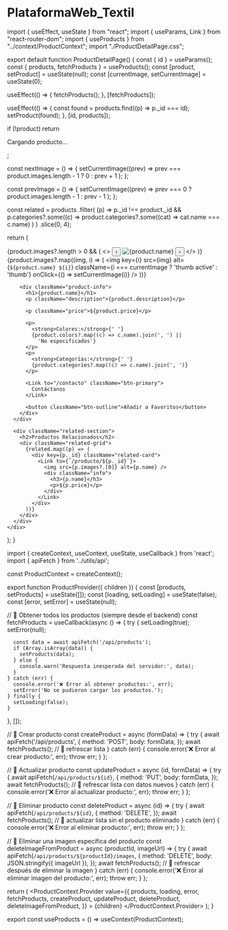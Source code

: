 # PlataformaWeb_Textil
import { useEffect, useState } from "react";
import { useParams, Link } from "react-router-dom";
import { useProducts } from "../context/ProductContext";
import "./ProductDetailPage.css";

export default function ProductDetailPage() {
  const { id } = useParams();
  const { products, fetchProducts } = useProducts();
  const [product, setProduct] = useState(null);
  const [currentImage, setCurrentImage] = useState(0);

  useEffect(() => {
    fetchProducts();
  }, [fetchProducts]);

  useEffect(() => {
    const found = products.find((p) => p._id === id);
    setProduct(found);
  }, [id, products]);

  if (!product) return <p className="loading">Cargando producto...</p>;

  const nextImage = () => {
    setCurrentImage((prev) =>
      prev === product.images.length - 1 ? 0 : prev + 1
    );
  };

  const prevImage = () => {
    setCurrentImage((prev) =>
      prev === 0 ? product.images.length - 1 : prev - 1
    );
  };

  const related = products
    .filter(
      (p) =>
        p._id !== product._id &&
        p.categories?.some((c) =>
          product.categories?.some((cat) => cat.name === c.name)
        )
    )
    .slice(0, 4);

  return (
    <div className="product-detail-container">
      <div className="product-main">
        <div className="product-carousel">
          {product.images?.length > 0 && (
            <>
              <button className="arrow left" onClick={prevImage}>
                ‹
              </button>
              <img
                src={product.images[currentImage]}
                alt={product.name}
                className="main-photo"
              />
              <button className="arrow right" onClick={nextImage}>
                ›
              </button>
            </>
          )}
          <div className="thumbs">
            {product.images?.map((img, i) => (
              <img
                key={i}
                src={img}
                alt={`${product.name} ${i}`}
                className={i === currentImage ? 'thumb active' : 'thumb'}
                onClick={() => setCurrentImage(i)}
              />
            ))}
          </div>
        </div>

        <div className="product-info">
          <h1>{product.name}</h1>
          <p className="description">{product.description}</p>

          <p className="price">${product.price}</p>

          <p>
            <strong>Colores:</strong>{' '}
            {product.colors?.map((c) => c.name).join(', ') ||
              'No especificados'}
          </p>
          <p>
            <strong>Categorías:</strong>{' '}
            {product.categories?.map((c) => c.name).join(', ')}
          </p>

          <Link to="/contacto" className="btn-primary">
            Contáctanos
          </Link>

          <button className="btn-outline">Añadir a Favoritos</button>
        </div>
      </div>

      <div className="related-section">
        <h2>Productos Relacionados</h2>
        <div className="related-grid">
          {related.map((p) => (
            <div key={p._id} className="related-card">
              <Link to={`/producto/${p._id}`}>
                <img src={p.images?.[0]} alt={p.name} />
                <div className="info">
                  <h3>{p.name}</h3>
                  <p>${p.price}</p>
                </div>
              </Link>
            </div>
          ))}
        </div>
      </div>
    </div>
  );
}



import { createContext, useContext, useState, useCallback } from 'react';
import { apiFetch } from '../utils/api';

const ProductContext = createContext();

export function ProductProvider({ children }) {
  const [products, setProducts] = useState([]);
  const [loading, setLoading] = useState(false);
  const [error, setError] = useState(null);

  // 🔹 Obtener todos los productos (siempre desde el backend)
  const fetchProducts = useCallback(async () => {
    try {
      setLoading(true);
      setError(null);

      const data = await apiFetch('/api/products');
      if (Array.isArray(data)) {
        setProducts(data);
      } else {
        console.warn('Respuesta inesperada del servidor:', data);
      }
    } catch (err) {
      console.error('❌ Error al obtener productos:', err);
      setError('No se pudieron cargar los productos.');
    } finally {
      setLoading(false);
    }
  }, []);

  // 🔹 Crear producto
  const createProduct = async (formData) => {
    try {
      await apiFetch('/api/products', {
        method: 'POST',
        body: formData,
      });
      await fetchProducts(); // 🔁 refrescar lista
    } catch (err) {
      console.error('❌ Error al crear producto:', err);
      throw err;
    }
  };

  // 🔹 Actualizar producto
  const updateProduct = async (id, formData) => {
    try {
      await apiFetch(`/api/products/${id}`, {
        method: 'PUT',
        body: formData,
      });
      await fetchProducts(); // 🔁 refrescar lista con datos nuevos
    } catch (err) {
      console.error('❌ Error al actualizar producto:', err);
      throw err;
    }
  };

  // 🔹 Eliminar producto
  const deleteProduct = async (id) => {
    try {
      await apiFetch(`/api/products/${id}`, {
        method: 'DELETE',
      });
      await fetchProducts(); // 🔁 actualizar lista sin el producto eliminado
    } catch (err) {
      console.error('❌ Error al eliminar producto:', err);
      throw err;
    }
  };

  // 🔹 Eliminar una imagen específica del producto
  const deleteImageFromProduct = async (productId, imageUrl) => {
    try {
      await apiFetch(`/api/products/${productId}/images`, {
        method: 'DELETE',
        body: JSON.stringify({ imageUrl }),
      });
      await fetchProducts(); // 🔁 refrescar después de eliminar la imagen
    } catch (err) {
      console.error('❌ Error al eliminar imagen del producto:', err);
      throw err;
    }
  };

  return (
    <ProductContext.Provider
      value={{
        products,
        loading,
        error,
        fetchProducts,
        createProduct,
        updateProduct,
        deleteProduct,
        deleteImageFromProduct,
      }}
    >
      {children}
    </ProductContext.Provider>
  );
}

export const useProducts = () => useContext(ProductContext);

